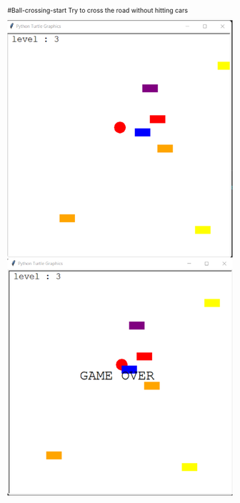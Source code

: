 #Ball-crossing-start
Try to cross the road without hitting cars


![game screen](https://raw.githubusercontent.com/as-ahmadsabbah/Ball-crossing-start/master/ball.png)
![gameover](https://raw.githubusercontent.com/as-ahmadsabbah/Ball-crossing-start/master/gameover.png)
